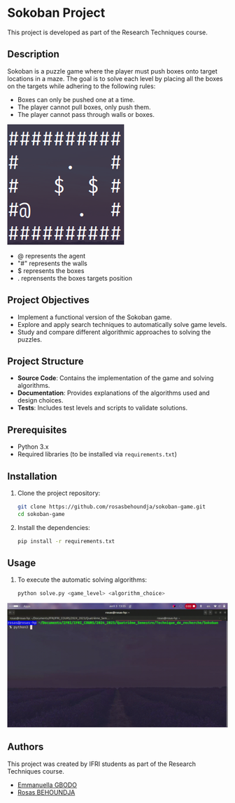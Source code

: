 # Sokoban Project

This project is developed as part of the Research Techniques course.

## Description

Sokoban is a puzzle game where the player must push boxes onto target locations in a maze. The goal is to solve each level by placing all the boxes on the targets while adhering to the following rules:
- Boxes can only be pushed one at a time.
- The player cannot pull boxes, only push them.
- The player cannot pass through walls or boxes.

![Representation](media/image.png)

- @ represents the agent
- "#" represents the walls
- $ represents the boxes
- . reprensents the boxes targets position

## Project Objectives

- Implement a functional version of the Sokoban game.
- Explore and apply search techniques to automatically solve game levels.
- Study and compare different algorithmic approaches to solving the puzzles.

## Project Structure

- **Source Code**: Contains the implementation of the game and solving algorithms.
- **Documentation**: Provides explanations of the algorithms used and design choices.
- **Tests**: Includes test levels and scripts to validate solutions.

## Prerequisites

- Python 3.x
- Required libraries (to be installed via `requirements.txt`)

## Installation

1. Clone the project repository:
    ```bash
    git clone https://github.com/rosasbehoundja/sokoban-game.git
    cd sokoban-game
    ```
2. Install the dependencies:
    ```bash
    pip install -r requirements.txt
    ```

## Usage

1. To execute the automatic solving algorithms:
    ```bash
    python solve.py <game_level> <algorithm_choice>
    ```

![Demo video](media/output.gif)

## Authors

This project was created by IFRI students as part of the Research Techniques course.

 - [Emmanuella GBODO](gbodoemmanuella40@gmail.com)
 - [Rosas BEHOUNDJA](perrierosas@gmail.com)